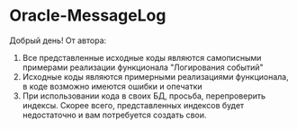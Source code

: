 # Oracle-MessageLog

Добрый день! От автора:
1) Все представленные исходные коды являются самописными примерами реализации функционала "Логирования событий"
2) Исходные коды являются примерными реализациями функционала, в коде возможно имеются ошибки и опечатки
3) При использовании кода в своих БД, просьба, перепроверить индексы. Скорее всего, представленных индексов будет недостаточно и вам потребуется создать свои.